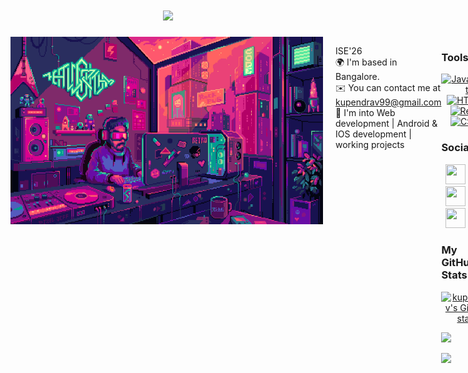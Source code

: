 <h1 align="center" style="color: gold;">
    <img src="https://readme-typing-svg.herokuapp.com/?font=Righteous&size=35&color=white&center=true&vCenter=true&width=800&height=70&duration=7000&lines=Hi+There!+👋:+welcome+to+the+world+of+coding;+I'm+Kupendra!;" />
</h1>


<div style="display: flex;  ">
    <img src="n8agw6z2smyb1.gif" alt="Coder GIF" width="500" height="300" style="margin-right: 20px;">
     <ul style="list-style-type: none; padding: 0;flex-direction: column;">
            <li>ISE'26</li>
            <li>🌍 I'm based in Bangalore.</li>
            <li>✉️ You can contact me at <a href="mailto:kupendrav99@gmail.com">kupendrav99@gmail.com</a></li>
            <li>🧠 I'm into Web development | Android & IOS development | working projects</li>
        </ul>
    <div>

### Tools

<p align="center">
<a href="https://developer.mozilla.org/en-US/docs/Web/JavaScript" target="_blank" rel="noreferrer"><img src="https://raw.githubusercontent.com/danielcranney/readme-generator/main/public/icons/skills/javascript-colored.svg" width="36" height="36" alt="JavaScript" /></a>
<a href="https://developer.mozilla.org/en-US/docs/Glossary/HTML5" target="_blank" rel="noreferrer"><img src="https://raw.githubusercontent.com/danielcranney/readme-generator/main/public/icons/skills/html5-colored.svg" width="36" height="36" alt="HTML5" /></a>
<a href="https://reactjs.org/" target="_blank" rel="noreferrer"><img src="https://raw.githubusercontent.com/danielcranney/readme-generator/main/public/icons/skills/react-colored.svg" width="36" height="36" alt="React" /></a>
<a href="https://www.w3.org/TR/CSS/#css" target="_blank" rel="noreferrer"><img src="https://raw.githubusercontent.com/danielcranney/readme-generator/main/public/icons/skills/css3-colored.svg" width="36" height="36" alt="CSS3" /></a>
</p>


### Socials

<p align="center"> <a href="https://www.codepen.io/kupendrav" target="_blank" rel="noreferrer"><img src="https://raw.githubusercontent.com/danielcranney/readme-generator/main/public/icons/socials/codepen-dark.svg" width="32" height="32" /></a> <a href="https://discord.com/users/kupe99#4810" target="_blank" rel="noreferrer"><img src="https://raw.githubusercontent.com/danielcranney/readme-generator/main/public/icons/socials/discord.svg" width="32" height="32" /></a> <a href="https://www.dribbble.com/kupendrav99" target="_blank" rel="noreferrer"><img src="https://raw.githubusercontent.com/danielcranney/readme-generator/main/public/icons/socials/dribbble.svg" width="32" height="32" /></a> <a href="https://www.github.com/kupendrav" target="_blank" rel="noreferrer"><img src="https://raw.githubusercontent.com/danielcranney/readme-generator/main/public/icons/socials/github-dark.svg" width="32" height="32" /></a> <a href="https://www.linkedin.com/in/kupendra-v2903" target="_blank" rel="noreferrer"><img src="https://raw.githubusercontent.com/danielcranney/readme-generator/main/public/icons/socials/linkedin.svg" width="32" height="32" /></a> <a href="https://www.twitter.com/kupendrav99" target="_blank" rel="noreferrer"><img src="https://raw.githubusercontent.com/danielcranney/readme-generator/main/public/icons/socials/twitter.svg" width="32" height="32" /></a></p>


### My GitHub Stats

<a align="center" href="http://www.github.com/kupendrav"><img src="https://github-readme-stats.vercel.app/api?username=kupendrav&show_icons=true&hide=&count_private=true&title_color=0891b2&text_color=ffffff&icon_color=0891b2&bg_color=000000&hide_border=true&show_icons=true" alt="kupendrav's GitHub stats" /></a>

<a align="center" href="http://www.github.com/kupendrav"><img src="https://github-readme-streak-stats.herokuapp.com/?user=kupendrav&stroke=ffffff&background=000000&ring=0891b2&fire=0891b2&currStreakNum=ffffff&currStreakLabel=0891b2&sideNums=ffffff&sideLabels=ffffff&dates=ffffff&hide_border=true" /></a>



<a align="center" href="https://visitcount.itsvg.in">
  <img src="https://visitcount.itsvg.in/api?id=kupendrav&label=Profile%20Views&color=9&icon=5&pretty=false" />
</a>



